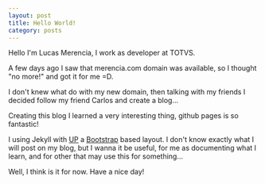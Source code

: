 ```yaml
---
layout: post
title: Hello World!
category: posts
---
```



Hello I'm Lucas Merencia, I work as developer at TOTVS.

A few days ago I saw that merencia.com domain was available, so I thought "no more!" and got it for me =D.

I don't knew what do with my new domain, then talking with my friends I decided follow my friend Carlos and create a blog...

Creating this blog I learned a very interesting thing, github pages is so fantastic!

I using Jekyll with [UP](https://github.com/caarlos0/up) a [Bootstrap](http://getbootstrap.com) based layout. I don't know exactly what I will post on my blog, but I wanna it be useful, for me as documenting what I learn, and for other that may use this for something...

Well, I think is it for now. Have a nice day!


